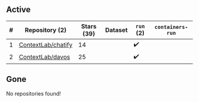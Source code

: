 ## Active
| # | Repository (2) | Stars (39) | Dataset | `run` (2) | `containers-run` |
| --- | --- | --- | --- | --- | --- |
| 1 | [ContextLab/chatify](https://github.com/ContextLab/chatify) | 14 |  | :heavy_check_mark: |  |
| 2 | [ContextLab/davos](https://github.com/ContextLab/davos) | 25 |  | :heavy_check_mark: |  |

## Gone
No repositories found!
